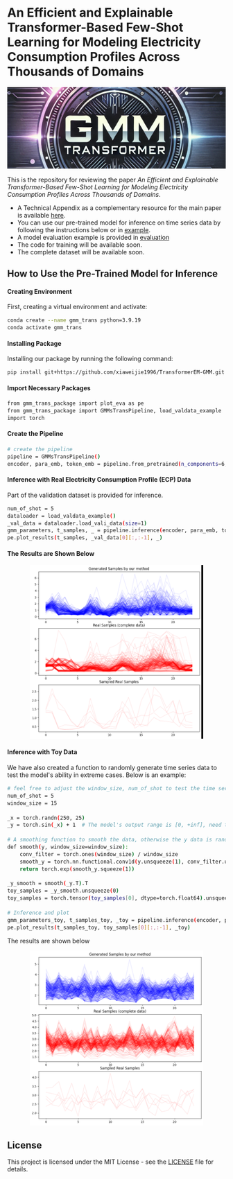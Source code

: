 # An Efficient and Explainable Transformer-Based Few-Shot Learning for Modeling Electricity Consumption Profiles Across Thousands of Domains

<p align="center">
  <img src="materials/bar_top.png" alt="Top Bar">
</p>


This is the repository for reviewing the paper *An Efficient and Explainable Transformer-Based Few-Shot Learning for Modeling Electricity Consumption Profiles Across Thousands of Domains*.

- A Technical Appendix as a complementary resource for the main paper is available [here](materials/Technical_Appendix.pdf).
- You can use our pre-trained model for inference on time series data by following the instructions below or in [example](example.py).
- A model evaluation example is provided in [evaluation](eva_demo.ipynb)
- The code for training will be available soon.
- The complete dataset will be available soon.

## How to Use the Pre-Trained Model for Inference

#### Creating Environment

First, creating a virtual environment and activate:
```bash
conda create --name gmm_trans python=3.9.19
conda activate gmm_trans
```

#### Installing Package
Installing our package by running the following command:

```bash
pip install git+https://github.com/xiaweijie1996/TransformerEM-GMM.git

```
#### Import Necessary Packages

```bash
from gmm_trans_package import plot_eva as pe
from gmm_trans_package import GMMsTransPipeline, load_valdata_example
import torch
```

#### Create the Pipeline
```bash
# create the pipeline
pipeline = GMMsTransPipeline()
encoder, para_emb, token_emb = pipeline.from_pretrained(n_components=6, resolution=24)
```

#### Inference with Real Electricity Consumption Profile (ECP) Data
Part of the validation dataset is provided for inference.
```bash
num_of_shot = 5
dataloader = load_valdata_example()
_val_data = dataloader.load_vali_data(size=1)
gmm_parameters, t_samples, _ = pipeline.inference(encoder, para_emb, token_emb, _val_data, num_of_shot)
pe.plot_results(t_samples, _val_data[0][:,:-1], _)
```

#### The Results are Shown Below

<p align="center">
  <img src="materials/real_gen_gif.gif" alt="Result_gen_real" width="400">
</p>


#### Inference with Toy Data
We have also created a function to randomly generate time series data to test the model's ability in extreme cases. Below is an example:

```bash
# feel free to adjust the window_size, num_of_shot to test the time series modeling
num_of_shot = 5
window_size = 15

_x = torch.randn(250, 25)
_y = torch.sin(_x) + 1  # The model's output range is [0, +inf], need to scale the data to this range

# A smoothing function to smooth the data, otherwise the y data is random noise
def smooth(y, window_size=window_size):
    conv_filter = torch.ones(window_size) / window_size
    smooth_y = torch.nn.functional.conv1d(y.unsqueeze(1), conv_filter.unsqueeze(0).unsqueeze(0), padding=window_size//2)
    return torch.exp(smooth_y.squeeze(1)) 

_y_smooth = smooth(_y.T).T
toy_samples = _y_smooth.unsqueeze(0)
toy_samples = torch.tensor(toy_samples[0], dtype=torch.float64).unsqueeze(0)

# Inference and plot
gmm_parameters_toy, t_samples_toy, _toy = pipeline.inference(encoder, para_emb, token_emb, toy_samples, num_of_shot)
pe.plot_results(t_samples_toy, toy_samples[0][:,:-1], _toy)
```

The results are shown below
<p align="center">
  <img src="materials/toy_gen_gif.gif" alt="Result_gen_toy" width="400">
</p>


## License
This project is licensed under the MIT License - see the [LICENSE](LICENSE) file for details.
